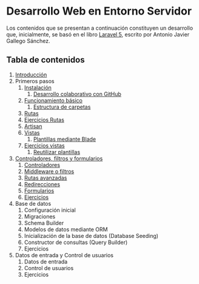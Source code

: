 # Desarrollo Web en Entorno Servidor

Los contenidos que se presentan a continuación constituyen un desarrollo que, inicialmente, se basó en el libro [Laravel 5](https://ajgallego.gitbooks.io/laravel-5/), escrito por Antonio Javier Gallego Sánchez.

## Tabla de contenidos

1. [Introducción](./01_introduccion.md)
2. Primeros pasos
    1. [Instalación](./021_instalacion.md)
        1. [Desarrollo colaborativo con GitHub](./0211_desarrolloColaborativoGitHub.md)
    2. [Funcionamiento básico](./022_funcionamientoBasico.md)
        1. [Estructura de carpetas](./022_funcionamientoBasico.md#estructura-de-un-proyecto)
    3. [Rutas](./023_rutas.md)
    4. [Ejercicios Rutas](./024_ejercicioRutas.md)
    5. [Artisan](./025_artisan.md)
    6. [Vistas](./026_vistas.md)
        1. [Plantillas mediante Blade](./0261_vistasBlade.md)
    7. [Ejercicios vistas](./027_ejerciciosVistas.md)
        1. [Reutilizar plantillas](./0271_reutilizarPlantilla.md)
3. [Controladores, filtros y formularios](./03_controladoresFiltrosFormularios.md)
    1. [Controladores](./031_controladores.md)
    2. [Middleware o filtros](./032_middlewares.md)
    3. [Rutas avanzadas](./033_rutasAvanzadas.md)
    4. [Redirecciones](./034_Redirecciones.md)
    5. [Formularios](./035_Formularios.md)
    6. [Ejercicios](./036_ejerciciosControladores.md)
4. Base de datos
    1. Configuración inicial
    2. Migraciones
    3. Schema Builder
    4. Modelos de datos mediante ORM
    5. Inicialización de la base de datos (Database Seeding)
    6. Constructor de consultas (Query Builder)
    7. Ejercicios
5. Datos de entrada y Control de usuarios
    1. Datos de entrada
    2. Control de usuarios
    3. Ejercicios

